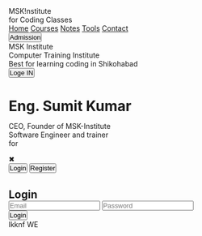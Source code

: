 <!DOCTYPE html>
<html lang="en">

<head>
    <link rel="stylesheet" href="msk.css">
    <title>Document</title>
    <style>
        * {
    margin: 0;
    padding: 0;
    box-sizing: border-box;
}

body {
    background: url('your-background.jpg') no-repeat center center/cover;
}

m 'j 'n'n.nav {
    height: 70px;
    width: 100%;


}

.logo {
    float: left;
    width: 220px;
    text-align: center;
    height: 60px;
    margin-left: 20px;
}

.right {
    margin-top: 7px;
    height: 60px;
    width: 625px;
    float: right;
}

.link {
    font-size: 17.6px;
    display: flex;
    align-items: center;
    justify-content: center;
    font-weight: bold;
    font-family: 'Courier New', Courier, monospace;
    height: 60px;
    width: 360px;
    float: left;
}

a {
    transition: all 0.3s ease;
    text-decoration: none;
    color: rgba(240, 123, 255, 0.781);
    margin-left: 10px;

}

a:hover {
    color: rgb(100, 61, 136);
    text-decoration: none;
}

.men {
    float: right;
    margin-right: 80px;
}

.msk {
    font-weight: bold;
    font-size: 29px;
    font-family: 'Courier New', Courier, monospace;
    color: rgba(240, 123, 255, 0.781);
    margin-top: 12px;



}

.for {
    font-size: 14px;
    font-weight: bold;
    color: rgba(240, 123, 255, 0.781);
    font-family: 'Courier New', Courier, monospace;
    text-align: center;
    margin-top: -8px;
}

button {
    --glow-color: rgb(217, 176, 255);
    --glow-spread-color: rgba(191, 123, 255, 0.781);
    --enhanced-glow-color: rgba(231, 206, 255);
    --btn-color: rgba(100, 61, 136);
    border: 0.25em solid var(--glow-color);
    padding: 0.8em 3em;
    color: var(--glow-color);
    font-size: 15px;
    font-weight: bold;
    background-color: var(--btn-color);
    border-radius: 1em;
    outline: none;
    box-shadow: 0 0 1em 0.25 var(--glow-color),
        0 0 4em 1em var(--glow-spread-color),
        inset 0 0 0.75em 0.25 var(--glow-color);
    text-shadow: 0 0 0.5em var(--glow-color);
    position: relative;
    transition: all 0.3s;

}

button::after {
    pointer-events: none;
    content: "";
    position: absolute;
    top: 120%;
    left: 0;
    height: 100%;
    width: 100%;
    background-color: var(--glow-spread-color);
    filter: blur(2em);
    opacity: 0.7;
    transform: perspective(1.5em) rotateX(35deg) scale(1, 0.6);
}

button:hover {
    color: var(--btn-color);
    background-color: var(--glow-color);
    box-shadow: 0 0 1em 0.25em var(--glow-color),
        0 0 4em 1em var(--glow-spread-color),
        inset 0 0 0.75em 0.25em var(--glow-color);
}


.box {
    width: 430px;
    height: 520px;
    font-family: system-ui, -apple-system, BlinkMacSystemFont, 'Segoe UI', Roboto, Oxygen, Ubuntu, Cantarell, 'Open Sans', 'Helvetica Neue', sans-serif;
}

.ins {
    font-weight: bold;
    font-size: 42px;
    color: rgba(100, 61, 136);
    margin-top: 140px;
    text-align: center;
}

.com {
    font-weight: bold;
    font-size: 25px;
    color: rgba(100, 61, 136);
    text-align: center;
}

.best {
    font-weight: bold;
    font-size: 15px;
    color: rgba(100, 61, 136);
    text-align: center;
}

.join {
    text-align: center;
    margin-top: 20px;
}

.card {
    margin-top: none;
    margin-right: 25px;
    margin-left: 90px;
    width: 790px;
    aspect-ratio: 1 / 0.7;
    border-radius: 15px;
    position: relative;
    cursor: pointer;
    float: right;
    overflow: hidden;


}

.card .image-box {
    width: 100%;
    height: 100%;
    border-radius: 15px;

}

.card .image-box img {
    background-color:rgba(240, 123, 255, 0.781);
    width: 100%;
    height: 100%;
    object-fit: cover;
    object-position: 50% 90%;
    border-radius: inherit;
    transition: 0.5s ease-in-out;
    position: relative;
    z-index: 1;
    border-radius: 15px;
}

.card::after {
    content: "";
    position: absolute;
    inset: 0;
    opacity: 0;
    transition: 0.4s ease-in-out;
    z-index: 2;
    border-radius: 15px;

}

.card:hover img {
    padding: 20px;
    border-radius: 15px;
    background-color: #e4e0e6;

}

.card:hover::after {
    opacity: 1;
    backdrop-filter: blur(2px);
    -webkit-backdrop-filter: blur(8px);
    padding: 20px;
}

.content {
    background-color: transparent;
    width: 80%;
    position: absolute;
    top: 70%;
    left: 50%;
    transform: translate(-50%, -50%);
    color: rgb(176, 89, 211);
    text-align: center;
    z-index: 3;
    opacity: 0;
    transition: 0.5s ease-in-out;
    font-family: system-ui, -apple-system, BlinkMacSystemFont, 'Segoe UI', Roboto, Oxygen, Ubuntu, Cantarell, 'Open Sans', 'Helvetica Neue', sans-serif;

}

h1 {
    background-color: transparent;
    font-weight: bold;
}

.content p {
    background-color: transparent;
    font-size: 21px;
}

.card:hover .content {
    opacity: 1;
}

.con {
    overflow: hidden;
    width: 100%;
    height: 600px;
    display: flex;
}

img {
    border-radius: 20px;
}

.logo {
    float: left;
}

.right {
    float: right;
}


p span {
    position: relative;
    color: rgb(92, 40, 141);
    font-family: 'Courier New', Courier, monospace;
    font-weight: bold;
}

p span::before {
    content: "";
    right: -8px;
    top: 10%;
    height: 20px;
    width: 2px;
    position: absolute;
    background-color: rgba(92, 40, 141);
    transform: translate(-45%);
}

.bg img {
    width: 1350px;
}


.form-box h2 {
    font-size: 2emz;
    color: rgba(191, 123, 255, 0.781);
    text-align: center;
}

.input-box {
    position: relative;
    width: 100%;
    height: 50px;
    border-bottom: 2px solid rgba(191, 123, 255, 0.781);
    margin: 30px 0;
}

.input-box label {
    position: absolute;
    top: 50%;
    left: 5px;
    transform: translateY(-50%);
    font-size: 1em;
    color: rgba(191, 123, 255, 0.781);
    font-weight: 500;
    pointer-events: none;
    transition: 0.5s;
}

.input-box input:focus~label,
.input-box input:valid~label {
    top: -5px;
}

.input-box input {
    width: 100%;
    height: 100%;
    background: transparent;
    border: none;
    outline: none;
    font-weight: 600;
    color: rgba(100, 61, 136);
    font-size: 1em;
    padding: 0 35px 0 5px;
}

.input-box .icon {
    position: absolute;
    right: 8px;
    font-size: 1.2em;
    color: rgba(240, 123, 255, 0.781);
    line-height: 57px;

}

.remember-forgot {
    font-size: .9em;
    color: rgba(240, 123, 255, 0.781);
    font-weight: 500;
    margin: -15px 0 15px;
    display: flex;
    justify-content: space-between;

}

.remember-forgot label input {
    accent-color: rgba(240, 123, 255, 0.781);
    margin-right: 3px;

}

.remember-forgot a {
    color: rgba(240, 123, 255, 0.781);
    text-decoration: none;

}

.remember-forgot a:hover {
    text-decoration: none;

}

.wrapper .form-box.register {
    position: absolute;
    transform: translateX(400px);
}

.btn {
    width: 100%;
    height: 45px;
    cursor: pointer;
}

.login-register {
    font-size: 0.9em;
    color: rgba(100, 61, 136);
    text-align: center;
    font-weight: 500;
    margin: 25px 0 10px;

}

.login-register p a {
    color: rgba(100, 61, 136);
    text-decoration: none;
    font-weight: 800;
}

.popup-overlay {
    position: fixed;
    top: 0;
    left: 0;
    width: 100vw;
    height: 100vh;
    background: rgba(0, 0, 0, 0.7);
    display: none;
    justify-content:space-around; 
    align-items: center;
    z-index: 1000;
    opacity: 0;
    transition: opacity 0.3s ease;
    
    
}

.popup-overlay.active {
    display: flex;
    opacity: 1;
}

/* Popup Form */
.popup-form {       
    background: transparent;
    padding: 30px;
    border-radius: 12px;
    width: 300px;
    color: rgba(100, 61, 136);
    font-family: sans-serif;
    position: relative;
    box-shadow: 0 0 15px rgba(0, 0, 0, 0.3);
    animation: fadeIn 0.4s ease-in;
    opacity: 1;
    backdrop-filter: blur(22px);
    -webkit-backdrop-filter: blur(18px);
    
}

@keyframes fadeIn {
    from {
        transform: scale(0.95);
        opacity: 0;
    }
    to {
        transform: scale(1);
        opacity: 1;
    }
}

.popup-form h2 {
    margin-top: 0;
    text-align: center;
}

.popup-form input {
    width: 100%;
    padding: 10px;
    margin: 10px 0;
    border-radius: 6px;
    border: rgba(240, 123, 255, 0.781);
    color: black;
    font-size: 16px;
    background-color: transparent;
    backdrop-filter: blur(2px);
    -webkit-backdrop-filter: blur(8px);
}

.popup-form button {
    width: 100%;
    padding: 10px;
    border: none;
    background: rgba(100, 61, 136);
    font-weight: bold;
    border-radius: 6px;
    cursor: pointer;
    margin-top: 10px;
}

.popup-form button:hover {
    background: rgba(240, 123, 255, 0.781);
    color: rgba(100, 61, 136);
}

.close-btn {
    position: absolute;
    top: 10px;
    right: 10px;
    cursor: pointer;
    font-size: 18px;
    color: rgba(100, 61, 136);
    
}


.tab-switch {
    display: flex;
    justify-content: space-around;
    margin-bottom: 15px;
}

.tab-switch button {
    background: transparent;
    border: none;
    font-weight: bold;
    cursor: pointer;
    color: rgba(100, 61, 136);
}

.tab-switch button.active {
    text-decoration: underline;
    color: rgba(100, 61, 136);
}


 </style>
</head>

<div>
    <div class="nav">
        <div class="logo">
            <div class="msk"> MSK!nstitute</div>
            <div class="for">for Coding Classes</div>
        </div>
        <div class="right">
            <div class="link">
                <a href="">Home</a>
                <a href="#">Courses</a>
                <a href="#">Notes</a>
                <a href="#">Tools</a>
                <a href="#">Contact</a>
            </div>
            <div class="men"><button onclick="openPopup()">Admission</button></div>
        </div>
    </div>
    <div class="con">
        <div class="box">
            <div class="ins">MSK Institute</div>
            <div class="com">Computer Training Institute</div>
            <div class="best">Best for learning coding in Shikohabad</div>
            <div class="join"><button onclick="openPopup()">Loge IN</button></div>
        </div>
        <div class="card">
            <div class="image-box">
                <img src="C:\Users\MSK-Institute\Pictures\Screenshots\Screenshot 2025-06-28 145522.png" alt="">
            </div>
            <div class="content">
                <h1>Eng. Sumit Kumar</h1>
                <p>
                    CEO, Founder of MSK-Institute <br> Software Engineer and trainer <br> for <span> </span>
                </p>
            </div>
        </div>
    </div>
        <div class="popup-overlay" id="popup">
        <div class="popup-form">
            <div class="close-btn" onclick="closePopup()">✖</div>
            <div class="tab-switch">
                <button id="loginTab" class="active" onclick="switchTab('login')">Login</button>
                <button id="registerTab" onclick="switchTab('register')">Register</button>
            </div>
            <form id="loginForm">
                <h2>Login</h2>
                <input type="email" placeholder="Email" required>
                <input type="password" placeholder="Password" required>
                <button type="submit">Login</button>
            </form>
            <form id="registerForm" style="display:none;">
                <h2>Register</h2>
                <input type="text" placeholder="Name" required>
                <input type="email" placeholder="Email" required>
                <input type="password" placeholder="Password" required>
                <button type="submit">Register</button>
            </form>
        </div>
    </div>
</div>

<script>
    const popup = document.getElementById("popup");
    const loginForm = document.getElementById("loginForm");
    const registerForm = document.getElementById("registerForm");

    const loginTab = document.getElementById("loginTab");
    const registerTab = document.getElementById("registerTab");

    function openPopup() {
        popup.classList.add("active");
    }

    function closePopup() {
        popup.classList.remove("active");
    }

    function switchTab(tab) {
        if (tab === "login") {
            loginForm.style.display = "block";
            registerForm.style.display = "none";
            loginTab.classList.add("active");
            registerTab.classList.remove("active");
        } else {
            loginForm.style.display = "none";
            registerForm.style.display = "block";
            loginTab.classList.remove("active");
            registerTab.classList.add("active");
        }
    }

    // Optional: Close popup when clicking outside form
    popup.addEventListener("click", (e) => {
        if (e.target === popup) closePopup();
    });
</script>
</body>
<script src="msk.js"></script>
<script type="module" src="https://unpkg.com/ionicons@7.1.0/dist/ionicons/ionicons.esm.js"></script>
<script nomodule src="https://unpkg.com/ionicons@7.1.0/dist/ionicons/ionicons.js"></script>
lkknf
WE
</html>
